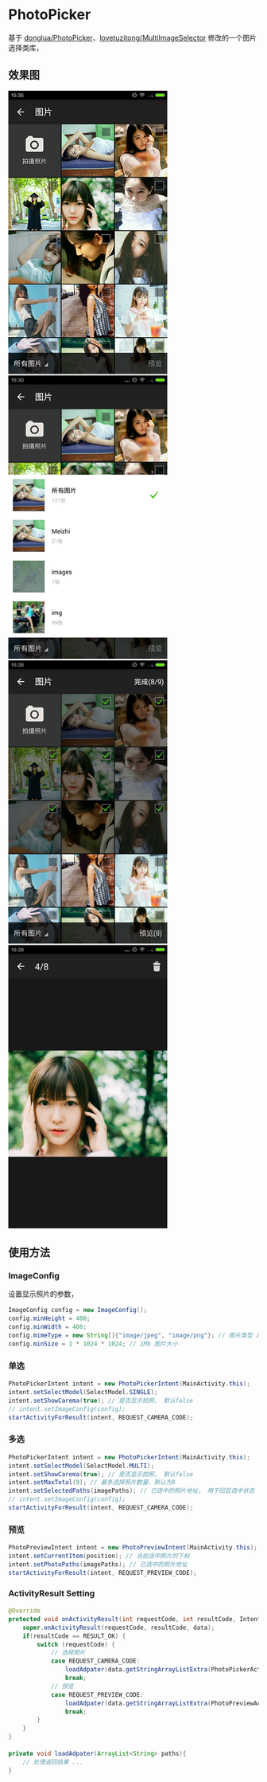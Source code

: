 # PhotoPicker

基于 [donglua/PhotoPicker](https://github.com/donglua/PhotoPicker)、[lovetuzitong/MultiImageSelector](https://github.com/lovetuzitong/MultiImageSelector)
修改的一个图片选择类库，

## 效果图
![](/renderings/image_01.png)
![](/renderings/image_02.png)
![](/renderings/image_03.png)
![](/renderings/image_04.png)

## 使用方法

### ImageConfig

设置显示照片的参数，

```java
ImageConfig config = new ImageConfig();
config.minHeight = 400;
config.minWidth = 400;
config.mimeType = new String[]{"image/jpeg", "image/png"}; // 图片类型 image/gif ...
config.minSize = 1 * 1024 * 1024; // 1Mb 图片大小
```

### 单选

```java
PhotoPickerIntent intent = new PhotoPickerIntent(MainActivity.this);
intent.setSelectModel(SelectModel.SINGLE);
intent.setShowCarema(true); // 是否显示拍照， 默认false
// intent.setImageConfig(config);
startActivityForResult(intent, REQUEST_CAMERA_CODE);
```

### 多选

```java
PhotoPickerIntent intent = new PhotoPickerIntent(MainActivity.this);
intent.setSelectModel(SelectModel.MULTI);
intent.setShowCarema(true); // 是否显示拍照， 默认false
intent.setMaxTotal(9); // 最多选择照片数量，默认为9
intent.setSelectedPaths(imagePaths); // 已选中的照片地址， 用于回显选中状态
// intent.setImageConfig(config);
startActivityForResult(intent, REQUEST_CAMERA_CODE);
```

### 预览

```java
PhotoPreviewIntent intent = new PhotoPreviewIntent(MainActivity.this);
intent.setCurrentItem(position); // 当前选中照片的下标
intent.setPhotoPaths(imagePaths); // 已选中的照片地址
startActivityForResult(intent, REQUEST_PREVIEW_CODE);
```

### ActivityResult Setting

```java
@Override
protected void onActivityResult(int requestCode, int resultCode, Intent data) {
    super.onActivityResult(requestCode, resultCode, data);
    if(resultCode == RESULT_OK) {
        switch (requestCode) {
            // 选择照片
            case REQUEST_CAMERA_CODE:
                loadAdpater(data.getStringArrayListExtra(PhotoPickerActivity.EXTRA_RESULT));
                break;
            // 预览
            case REQUEST_PREVIEW_CODE:
                loadAdpater(data.getStringArrayListExtra(PhotoPreviewActivity.EXTRA_RESULT));
                break;
        }
    }
}

private void loadAdpater(ArrayList<String> paths){
    // 处理返回结果 ...
}
```